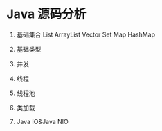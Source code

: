 Java 源码分析
===================
1. 基础集合
	List
		ArrayList
		Vector
	Set
	Map
		HashMap
		
2. 基础类型
3. 并发
4. 线程
5. 线程池
6. 类加载
7. Java IO&Java NIO
